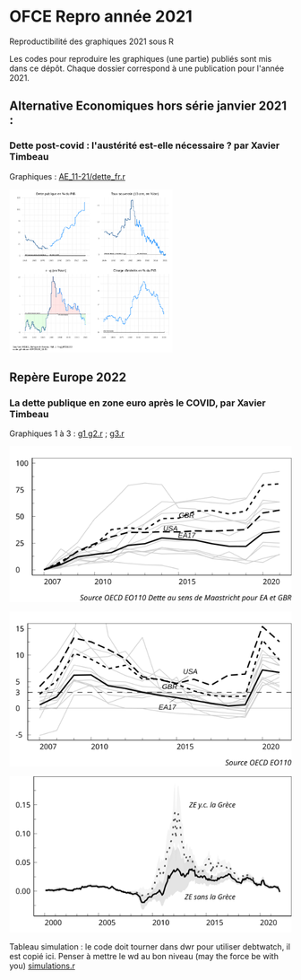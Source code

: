 # OFCE Repro année 2021

Reproductibilité des graphiques 2021 sous R

Les codes pour reproduire les graphiques (une partie) publiés sont mis dans ce dépôt. Chaque dossier correspond à une publication pour l'année 2021.

## Alternative Economiques hors série janvier 2021 :

### Dette post-covid : l'austérité est-elle nécessaire ? par Xavier Timbeau

Graphiques : [AE_11-21/dette_fr.r](AE_21-11/dette_fr.r)

<img src="AE_21-11/altereco.svg" width="291"/>

## Repère Europe 2022

### La dette publique en zone euro après le COVID, par Xavier Timbeau

Graphiques 1 à 3 : [g1 g2.r](repere_europe_2022/XT_dette_post_covid/g1_g2.R) ; [g3.r](repere_europe_2022/XT_dette_post_covid/g3.R)

![](repere_europe_2022/XT_dette_post_covid/g1_repere.svg)

![](repere_europe_2022/XT_dette_post_covid/g2_repere.svg)

![](repere_europe_2022/XT_dette_post_covid/g3_repere.svg)

Tableau simulation : le code doit tourner dans  dwr pour utiliser debtwatch, il est copié ici.
Penser à mettre le wd au bon niveau (may the force be with you) 
[simulations.r](repere_europe_2022/XT_dette_post_covid/simulations.R)
